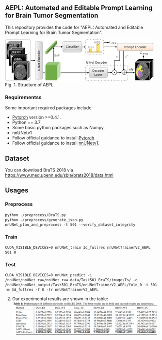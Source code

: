 ## AEPL: Automated and Editable Prompt Learning for Brain Tumor Segmentation
This repository provides the code for "AEPL: Automated and Editable Prompt Learning for Brain Tumor Segmentation". 





![AEPL](./pictures/AEPL_v6.png)
Fig. 1. Structure of AEPL.



### Requirementss
Some important required packages include:
* [Pytorch][torch_link] version >=0.4.1.
* Python == 3.7 
* Some basic python packages such as Numpy.
* nnUNetv1
* Follow official guidance to install [Pytorch][torch_link]. 
* Follow official guidance to install [nnUNetv1][nnUNetv1_link].

[torch_link]:https://pytorch.org/
[nnUNetv1_link]:https://github.com/MIC-DKFZ/nnUNet/tree/nnunetv1?tab=readme-ov-file#installation

## Dataset
You can download BraTS 2018 via
https://www.med.upenn.edu/sbia/brats2018/data.html
## Usages
### Preprocess
```
python ./preprocess/BraTS.py
python ./preprocess/generate_json.py
nnUNet_plan_and_preprocess -t 501 --verify_dataset_integrity
```

### Train
```
CUDA_VISIBLE_DEVICES=0 nnUNet_train 3d_fullres nnUNetTrainerV2_AEPL 501 0
```

### Test
```
CUDA_VISIBLE_DEVICES=0 nnUNet_predict -i /nnUNet/nnUNet_raw/nnUNet_raw_data/Task501_BraTS/imagesTs/ -o /nnUNet/nnUNet_output/Task501_BraTS/nnUNetTrainerV2_AEPL/fold_0 -t 501 -m 3d_fullres -f 0 -tr nnUNetTrainerV2_AEPL
```

2. Our experimental results are shown in the table:
![refinement](./pictures/img.png)



